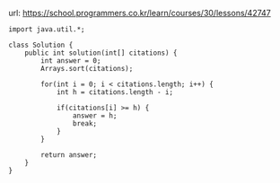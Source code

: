 url: https://school.programmers.co.kr/learn/courses/30/lessons/42747

```
import java.util.*;

class Solution {
    public int solution(int[] citations) {
        int answer = 0;
        Arrays.sort(citations);
        
        for(int i = 0; i < citations.length; i++) {
            int h = citations.length - i;
            
            if(citations[i] >= h) {
                answer = h;
                break;
            }
        }
        
        return answer;
    }
}
```